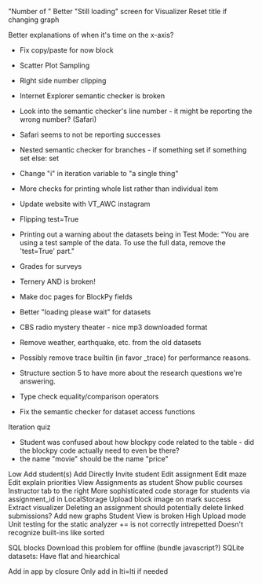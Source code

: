 "Number of <Abstraction Row>"
Better "Still loading" screen for Visualizer
Reset title if changing graph

Better explanations of when it's time on the x-axis?

* Fix copy/paste for now block
* Scatter Plot Sampling
* Right side number clipping
* Internet Explorer semantic checker is broken
* Look into the semantic checker's line number - it might be reporting the wrong number? (Safari)
* Safari seems to not be reporting successes
* Nested semantic checker for branches -
    if something
        set
        if something
            set
    else:
        set
* Change "i" in iteration variable to "a single thing"
* More checks for printing whole list rather than individual item
* Update website with VT_AWC instagram
* Flipping test=True
* Printing out a warning about the datasets being in Test Mode: "You are using a test sample of the data. To use the full data, remove the 'test=True' part."

* Grades for surveys
* Ternery AND is broken!
* Make doc pages for BlockPy fields
* Better "loading please wait" for datasets
* CBS radio mystery theater - nice mp3 downloaded format
* Remove weather, earthquake, etc. from the old datasets
* Possibly remove trace builtin (in favor _trace) for performance reasons.
* Structure section 5 to have more about the research questions we're answering.
* Type check equality/comparison operators
* Fix the semantic checker for dataset access functions

Iteration quiz
* Student was confused about how blockpy code related to the table - did the blockpy code actually need to even be there?
* the name "movie" should be the name "price"

Low
    Add student(s)
        Add Directly
        Invite student
    Edit assignment
        Edit maze
        Edit explain priorities
    View Assignments as student
    Show public courses
    Instructor tab to the right
    More sophisticated code storage for students via assignment_id in LocalStorage
    Upload block image on mark success
    Extract visualizer
    Deleting an assignment should potentially delete linked submissions?
    Add new graphs
    Student View is broken
High
    Upload mode
    Unit testing for the static analyzer
        += is not correctly intrepetted
        Doesn't recognize built-ins like sorted
    
        
SQL blocks
Download this problem for offline (bundle javascript?)
SQLite datasets:
    Have flat and hiearchical
        
Add in app by closure
Only add in lti=lti if needed
        
